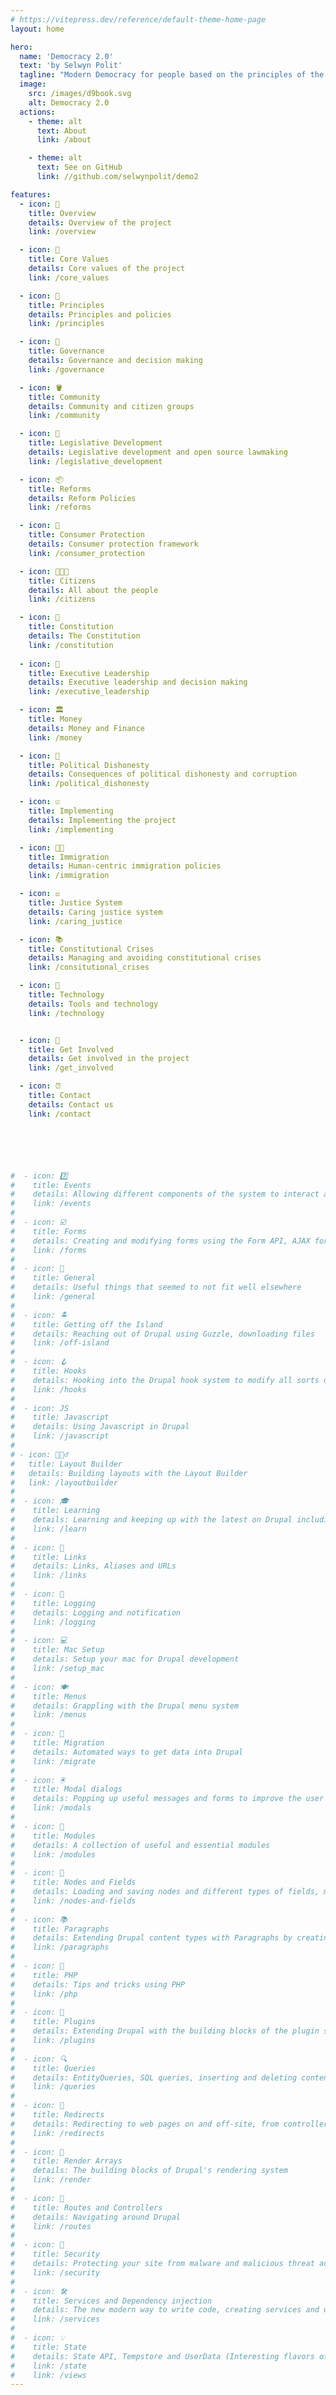 ```yaml
---
# https://vitepress.dev/reference/default-theme-home-page
layout: home

hero:
  name: 'Democracy 2.0'
  text: 'by Selwyn Polit'
  tagline: "Modern Democracy for people based on the principles of the open source movement."
  image:
    src: /images/d9book.svg
    alt: Democracy 2.0
  actions:
    - theme: alt
      text: About
      link: /about

    - theme: alt
      text: See on GitHub
      link: //github.com/selwynpolit/demo2

features:
  - icon: 🎯
    title: Overview
    details: Overview of the project
    link: /overview

  - icon: 🧱
    title: Core Values
    details: Core values of the project
    link: /core_values

  - icon: 💽
    title: Principles
    details: Principles and policies
    link: /principles

  - icon: 🤯
    title: Governance
    details: Governance and decision making
    link: /governance

  - icon: 🪣
    title: Community
    details: Community and citizen groups
    link: /community

  - icon: 🔢
    title: Legislative Development
    details: Legislative development and open source lawmaking
    link: /legislative_development

  - icon: 📦
    title: Reforms
    details: Reform Policies
    link: /reforms

  - icon: 📅
    title: Consumer Protection
    details: Consumer protection framework
    link: /consumer_protection

  - icon: 👩🏽‍🌾 
    title: Citizens
    details: All about the people
    link: /citizens

  - icon: 🏢
    title: Constitution
    details: The Constitution
    link: /constitution
    
  - icon: 🎩 
    title: Executive Leadership
    details: Executive leadership and decision making
    link: /executive_leadership

  - icon: 🏛️
    title: Money
    details: Money and Finance
    link: /money

  - icon: 🐘
    title: Political Dishonesty
    details: Consequences of political dishonesty and corruption
    link: /political_dishonesty

  - icon: ☑️
    title: Implementing
    details: Implementing the project
    link: /implementing

  - icon: 👩‍💻
    title: Immigration
    details: Human-centric immigration policies
    link: /immigration

  - icon: ⚖️
    title: Justice System
    details: Caring justice system
    link: /caring_justice

  - icon: 📚
    title: Constitutional Crises
    details: Managing and avoiding constitutional crises
    link: /consitutional_crises

  - icon: 📧
    title: Technology
    details: Tools and technology
    link: /technology


  - icon: 🧰
    title: Get Involved
    details: Get involved in the project
    link: /get_involved

  - icon: ⏰
    title: Contact
    details: Contact us
    link: /contact






#  - icon: 7️⃣
#    title: Events
#    details: Allowing different components of the system to interact and communicate with each other by subscribing and dispatching events.
#    link: /events
#
#  - icon: ☑️
#    title: Forms
#    details: Creating and modifying forms using the Form API, AJAX forms, modals
#    link: /forms
#
#  - icon: 📖
#    title: General
#    details: Useful things that seemed to not fit well elsewhere
#    link: /general
#
#  - icon: 🏝
#    title: Getting off the Island
#    details: Reaching out of Drupal using Guzzle, downloading files
#    link: /off-island
#
#  - icon: 🪝
#    title: Hooks
#    details: Hooking into the Drupal hook system to modify all sorts of things on the fly
#    link: /hooks
#
#  - icon: JS
#    title: Javascript
#    details: Using Javascript in Drupal
#    link: /javascript
#
# - icon: 🏋🏽‍♂️
#   title: Layout Builder
#   details: Building layouts with the Layout Builder
#   link: /layoutbuilder
#
#  - icon: 🎓
#    title: Learning
#    details: Learning and keeping up with the latest on Drupal including podcasts, books and blogs
#    link: /learn
#
#  - icon: 🔗
#    title: Links
#    details: Links, Aliases and URLs
#    link: /links
#
#  - icon: 📝
#    title: Logging
#    details: Logging and notification
#    link: /logging
#
#  - icon: 💻
#    title: Mac Setup
#    details: Setup your mac for Drupal development
#    link: /setup_mac
#
#  - icon: 🍽️
#    title: Menus
#    details: Grappling with the Drupal menu system
#    link: /menus
#
#  - icon: 🦅
#    title: Migration
#    details: Automated ways to get data into Drupal
#    link: /migrate
#
#  - icon: 🖲️
#    title: Modal dialogs
#    details: Popping up useful messages and forms to improve the user experience
#    link: /modals
#
#  - icon: 🧩
#    title: Modules
#    details: A collection of useful and essential modules
#    link: /modules
#
#  - icon: 🌳
#    title: Nodes and Fields
#    details: Loading and saving nodes and different types of fields, multivalue field magic, link fields, entity reference fields, url fields, storing JSON data into text fields, paragraphs, great cheat sheets
#    link: /nodes-and-fields
#
#  - icon: 📚
#    title: Paragraphs
#    details: Extending Drupal content types with Paragraphs by creating flexible and reusable content components.
#    link: /paragraphs
#
#  - icon: 🐘
#    title: PHP
#    details: Tips and tricks using PHP
#    link: /php
#
#  - icon: 🧱
#    title: Plugins
#    details: Extending Drupal with the building blocks of the plugin system
#    link: /plugins
#
#  - icon: 🔍
#    title: Queries
#    details: EntityQueries, SQL queries, inserting and deleting content
#    link: /queries
#
#  - icon: 🔀
#    title: Redirects
#    details: Redirecting to web pages on and off-site, from controllers, forms and more.
#    link: /redirects
#
#  - icon: 🔲
#    title: Render Arrays
#    details: The building blocks of Drupal's rendering system
#    link: /render
#
#  - icon: 🚦
#    title: Routes and Controllers
#    details: Navigating around Drupal 
#    link: /routes
#
#  - icon: 🔐
#    title: Security
#    details: Protecting your site from malware and malicious threat actors
#    link: /security
#
#  - icon: 🛠️
#    title: Services and Dependency injection
#    details: The new modern way to write code, creating services and using D.I. in controllers, drush commands
#    link: /services
#
#  - icon: 💡
#    title: State
#    details: State API, Tempstore and UserData (Interesting flavors of storage)
#    link: /state
#    link: /views
---
```

